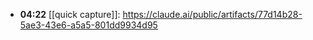 - **04:22** [[quick capture]]:  https://claude.ai/public/artifacts/77d14b28-5ae3-43e6-a5a5-801dd9934d95